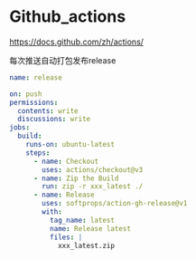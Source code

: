 # Github_actions

https://docs.github.com/zh/actions/

每次推送自动打包发布release

```yml
name: release

on: push
permissions:
  contents: write
  discussions: write
jobs:
  build:
    runs-on: ubuntu-latest
    steps:
      - name: Checkout
        uses: actions/checkout@v3
      - name: Zip the Build
        run: zip -r xxx_latest ./
      - name: Release
        uses: softprops/action-gh-release@v1
        with:
          tag_name: latest
          name: Release latest
          files: |
            xxx_latest.zip
```
